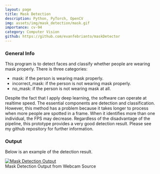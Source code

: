 ```yaml
---
layout: page
title: Mask Detection
description: Python, PyTorch, OpenCV
img: assets/img/mask_detection/mask.gif
importance: cv-94
category: Computer Vision
github: https://github.com/evanfebrianto/maskDetector
---
```


### General Info
This program is to detect faces and classify whether people are wearing mask properly. There is three categories:
* mask: if the person is wearing mask properly.
* incorrect_mask: if the person is not wearing mask properly.
* no_mask: if the person is not wearing mask at all.

Despite the fact that I apply deep learning, the software can operate at realtime speed. The essential components are detection and classification. However, this method has a problem because it takes longer to process when more people are spotted in a frame. When it identifies more than one individual, the FPS may decrease. Regardless of the disadvantage of the pipeline, this prototype provides a very good detection result. Please see my github repository for further information.

### Output
Below is an example of the detection result.
<div class="col-sm mt-3 mt-md-0">
    <a href="https://youtu.be/WrHdb7k9R18" title="Mask Detection Output">
        <img src="../../../assets/img/mask_detection/output.gif" alt="Mask Detection Output" class="img-fluid rounded z-depth-1"/>
    </a>
</div>
<div class="caption">
    Mask Detection Output from Webcam Source
</div>